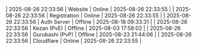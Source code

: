 | 2025-08-26 22:33:56 | Website | Online | 2025-08-26 22:33:55 |
| 2025-08-26 22:33:56 | Registration | Online | 2025-08-26 22:33:55 |
| 2025-08-26 22:33:56 | Auth Server | Offline | 2025-08-18 09:33:31 |
| 2025-08-26 22:33:56 | Kezan (PvE) | Offline | 2025-08-03 17:58:02 |
| 2025-08-26 22:33:56 | Gurubashi (PvP) | Offline | 2025-08-23 21:44:06 |
| 2025-08-26 22:33:56 | Cloudflare | Online | 2025-08-26 22:33:55 |
